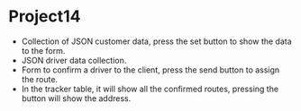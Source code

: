 # Project14

- Collection of JSON customer data, press the set button to show the data to the form.
- JSON driver data collection.
- Form to confirm a driver to the client, press the send button to assign the route.
- In the tracker table, it will show all the confirmed routes, pressing the button will show the address.
